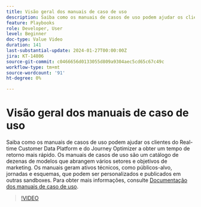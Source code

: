 ```yaml
---
title: Visão geral dos manuais de caso de uso
description: Saiba como os manuais de casos de uso podem ajudar os clientes do Real-time Customer Data Platform e do Journey Optimizer a obter um tempo de retorno mais rápido.
feature: Playbooks
role: Developer, User
level: Beginner
doc-type: Value Video
duration: 141
last-substantial-update: 2024-01-27T00:00:00Z
jira: KT-14806
source-git-commit: c0466656d0133055d809a9304aec5cd65c67c49c
workflow-type: tm+mt
source-wordcount: '91'
ht-degree: 0%

---
```



# Visão geral dos manuais de caso de uso

Saiba como os manuais de casos de uso podem ajudar os clientes do Real-time Customer Data Platform e do Journey Optimizer a obter um tempo de retorno mais rápido. Os manuais de casos de uso são um catálogo de dezenas de modelos que abrangem vários setores e objetivos de marketing. Os manuais geram ativos técnicos, como públicos-alvo, jornadas e esquemas, que podem ser personalizados e publicados em outras sandboxes. Para obter mais informações, consulte [Documentação dos manuais de caso de uso](https://experienceleague.adobe.com/docs/experience-platform/use-case-playbooks/playbooks/overview.html).

>[!VIDEO](https://video.tv.adobe.com/v/3426896/?learn=on)
